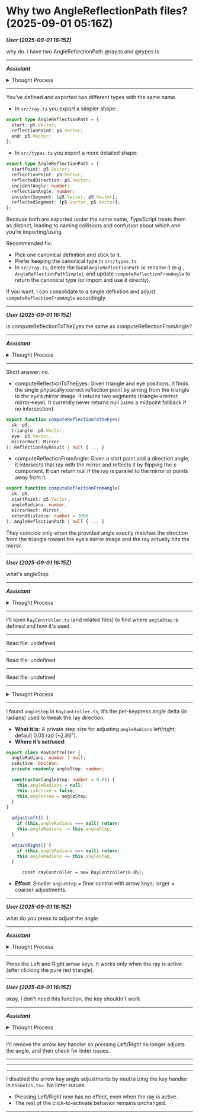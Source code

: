 <!-- Generated by SpecStory -->

# Why two AngleReflectionPath files? (2025-09-01 05:16Z)

_**User (2025-09-01 16:15Z)**_

why do. i have two AngleReflectionPath @ray.ts  and @types.ts 

---

_**Assistant**_

<think><details><summary>Thought Process</summary>**Identifying type conflicts**

I need to clarify why there are two AngleReflectionPath types in ray.ts and types.ts. I've noticed that src/ray.ts defines an AngleReflectionPath with a specific field set, whereas src/types.ts has a broader version with more fields. This creates a conflict that can lead to confusion or mismatches when importing. It seems we should suggest consolidating these definitions into one file, likely types.ts, or renaming one to avoid the duplication issue.
**Addressing type duplication**

I see there are planned tasks regarding RayController, but they aren't very relevant. Instead, I need to focus on the issue of having two AngleReflectionPath types: one in ray.ts and one in types.ts. They diverged, and the question is about why both exist. The answer is straightforward: both files export types with the same name, but they represent different shapes. My recommendation is to either consolidate into types.ts and have ray.ts import it or keep the simpler version and remove the complex one.
**Clarifying type conflicts and suggestions**

I think it’s important to recommend either importing one of the AngleReflectionPath types from types.ts or renaming the local type to something like AngleReflectionSegment or AngleReflectionPathSimple to avoid conflicts. However, since the user just asked why they have two types and didn’t request a code change, I should give a concise explanation without making modifications. It’s clear we don’t need status updates or todos here since we aren't using tools in this situation.
**Identifying type collision issues**

I should clarify that having two AngleReflectionPath types can lead to name collisions when importing from 'ray.ts' and 'types.ts'. This could even cause TypeScript to treat them as separate types and lead to circular import issues. A solid fix would be to unify under one type in 'types.ts' and have 'ray.ts' return that. We might ask for the user's preference, but since they only asked why, I’ll provide a concise answer and offer a consolidation option without suggesting immediate edits.
**Suggesting code citation for clarity**

I need to show the user that they have two AngleReflectionPath types because one is local in ray.ts and the other in types.ts. Since these share the same name, TypeScript treats them as different, which can lead to confusion and potential errors. I recommend unifying them under one name. My preferred option is to move the canonical version to types.ts, remove the local type from ray.ts, and adjust computeReflectionFromAngle to match the new shape. I can provide concise instructions for these adjustments but will avoid lengthy code snippets. Also, their recent git status indicates types.ts was modified, which may have caused the duplication issue.</details></think>

---

You’ve defined and exported two different types with the same name.

- In `src/ray.ts` you export a simpler shape:
```89:93:src/ray.ts
export type AngleReflectionPath = {
  start: p5.Vector;
  reflectionPoint: p5.Vector;
  end: p5.Vector;
};
```

- In `src/types.ts` you export a more detailed shape:
```6:21:src/types.ts
export type AngleReflectionPath = {
  startPoint: p5.Vector;
  reflectionPoint: p5.Vector;
  reflectedDirection: p5.Vector;
  incidentAngle: number;
  reflectionAngle: number;
  incidentSegment: [p5.Vector, p5.Vector];
  reflectedSegment: [p5.Vector, p5.Vector];
};
```

Because both are exported under the same name, TypeScript treats them as distinct, leading to naming collisions and confusion about which one you’re importing/using.

Recommended fix:
- Pick one canonical definition and stick to it.
- Prefer keeping the canonical type in `src/types.ts`.
- In `src/ray.ts`, delete the local `AngleReflectionPath` or rename it (e.g., `AngleReflectionPathSimple`), and update `computeReflectionFromAngle` to return the canonical type (or import and use it directly).

If you want, I can consolidate to a single definition and adjust `computeReflectionFromAngle` accordingly.

---

_**User (2025-09-01 16:15Z)**_

is computeReflectionToTheEyes the same as computeReflectionFromAngle?

---

_**Assistant**_

<think><details><summary>Thought Process</summary>**Comparing reflection functions**

I need to clarify the differences between `computeReflectionToTheEyes` and `computeReflectionFromAngle`. 

`computeReflectionToTheEyes` uses a virtual eye mirrored across a vertical line and intersects a triangle to determine the reflection point, giving back two vector segments. In contrast, `computeReflectionFromAngle` starts from a point and an angle, intersecting a ray with a fixed x-coordinate, returning null for parallel rays. It flips the x-component for reflection and simply extends to an endpoint. So, they’re definitely not the same!
**Clarifying output differences**

I’m looking closely at the differences between the two functions. 

`computeReflectionToTheEyes` returns both the triangle reflection point and the reflection point to the eye, while it never returns null—even when there’s no intersection, it gives a fallback midpoint. Contrastingly, `computeReflectionFromAngle` can return null for impossible angles. 

To summarize, use `computeReflectionToTheEyes` for physically accurate paths from a triangle to the eye, and opt for `computeReflectionFromAngle` when testing a specific direction or discrete angle.
**Summarizing message requirements**

I’m reflecting on the message requirements for my response. The baseline indicates a "status update" might be necessary, but the instructions suggest I include a summary only for basic queries. Since no tools were used in this case, I can skip that too. I need to answer clearly that the two functions are not the same, mentioning key differences like parameters, models, behaviors, and output types. I can optionally cite code lines for clarity, but I’ll keep it minimal with just function signatures.
**Citing function details**

I’m planning to use the citing method to highlight the function names in the `ray.ts` file. 

For `computeReflectionToTheEyes`, I'm referencing lines 60-87, and for `computeReflectionFromAngle`, lines 111-142. My short answer is: No, they are not the same. 

`computeReflectionToTheEyes` calculates the singular legal reflection path from the triangle to the eye, always returning a path, while `computeReflectionFromAngle` is based on a start point and an angle, potentially returning null. 

They match when the angle to the mirror equals angleFromPoints, allowing a unified approach.
**Crafting a clear answer**

Since the user only asked if the two functions are the same, I won’t propose any refactoring ideas. I’ll focus on providing a minimal and clear response. 

Previously, I noticed there was duplication in the `AngleReflectionPath` type, but that doesn't relate to this question directly. 

My goal now is to be concise and straightforward in my answer, clearly addressing the user's inquiry without unnecessary details. So, I’ll proceed with that succinct explanation!</details></think>

---

Short answer: no.

- computeReflectionToTheEyes: Given triangle and eye positions, it finds the single physically correct reflection point by aiming from the triangle to the eye’s mirror image. It returns two segments (triangle→mirror, mirror→eye). It currently never returns null (uses a midpoint fallback if no intersection).
```60:87:src/ray.ts
export function computeReflectionToTheEyes(
  sk: p5,
  triangle: p5.Vector,
  eye: p5.Vector,
  mirrorRect: Mirror
): ReflectionRayResult | null { ... }
```

- computeReflectionFromAngle: Given a start point and a direction angle, it intersects that ray with the mirror and reflects it by flipping the x-component. It can return null if the ray is parallel to the mirror or points away from it.
```111:142:src/ray.ts
export function computeReflectionFromAngle(
  sk: p5,
  startPoint: p5.Vector,
  angleRadians: number,
  mirrorRect: Mirror,
  extendDistance: number = 2000
): AngleReflectionPath | null { ... }
```

They coincide only when the provided angle exactly matches the direction from the triangle toward the eye’s mirror image and the ray actually hits the mirror.

---

_**User (2025-09-01 16:15Z)**_

what's angleStep

---

_**Assistant**_

<think><details><summary>Thought Process</summary>**Analyzing angleStep**

I need to clarify what angleStep is. The user mentioned open files like RayController.ts, where angleStep likely controls discrete angle increments for allowed angles—perhaps something like dividing a circle into 12 directions, where angleStep equals 2π divided by 12. From my memory, I remember implementing a 12-direction mode with cycling via arrow keys. To be precise, I should check RayController.ts and possibly P5Sketch.tsx and types.ts for any mentions of angleStep. I'll read those files in parallel for efficiency.</details></think>

---

I'll open `RayController.ts` (and related files) to find where `angleStep` is defined and how it's used.

---

Read file: undefined

---

Read file: undefined

---

Read file: undefined

---

<think><details><summary>Thought Process</summary>**Explaining angleStep**

I need to clarify what "angleStep" is. It’s a private readonly number in the RayController constructor, and its default value is 0.05 radians, which is used in methods like adjustLeft and adjustRight to modify angleRadians. The user asked for a concise answer, so I'll explain that it's the increment for changing the ray direction with arrow keys, equivalent to about 2.86°. This value is also passed to a new instance in P5Sketch. I’ll include code citations for clarity.
**Summarizing code citations and updates**

I should include code blocks with specific lines using triple backticks and the format start:end:file. The RayController.ts file has 64 lines, and the relevant ones are: lines 9-15 for the property and constructor, 40-48 for the adjust left and right methods, and line 36 for the instantiation in P5Sketch. I’ve already provided a brief status update when I mentioned opening RayController.ts, so that counts. Now, I'll create a clear, concise final output without editing any code or adding a to-do list.
**Defining angleStep and code citations**

I need to define angleStep, which defaults to 0.05 radians, roughly 2.9°. This value is used in the adjustLeft and adjustRight methods and is passed from P5Sketch. A smaller number allows for finer control over adjustments. 

I’ll include code citations, ensuring I use the correct format without the "L" prefix in line numbers. The relevant sections are: 

```9:15:RayController.ts
// code showing angleStep property and constructor
```

```40:48:RayController.ts
// code for adjustLeft/adjustRight methods
```

```36:P5Sketch.tsx
new RayController(0.05)
```

This gives clarity on where angleStep is utilized.
**Creating code blocks with proper indentation**

I'll create code blocks to show the property and constructor in RayController.ts, with the right indentation included. The indentation style uses two spaces, so I’ll preserve that. Here’s what I’ll include:

```7:15:src/RayController.ts
export class RayController {
  angleRadians: number | null;
  isActive: boolean;
  private readonly angleStep: number;

  constructor(angleStep: number = 0.05) {
    this.angleRadians = null;
    this.isActive = false;
    this.angleStep = angleStep;
  }
}
```

Then, I’ll add another block for the adjustLeft and adjustRight methods, which will be from lines 40 to 48. This ensures we have clear references to the relevant code sections.
**Summarizing angleStep and details**

I found `angleStep` in `RayController.ts`; here's what it is. It defaults to 0.05 radians, which is approximately 2.86°, and it's used in the adjustLeft and adjustRight methods to modify the angle. When instantiated in P5Sketch, it looks like this:

```36:36:P5Sketch.tsx
const rayController = new RayController(0.05);
```

This value allows for finer control when adjusting the ray’s direction. The angleStep represents the per-keypress angle delta in radians. We've updated to include that change in types.ts relating to AngleReflectionPath. I’ll ensure everything is clear and concise!</details></think>

---

I found `angleStep` in `RayController.ts`; it’s the per-keypress angle delta (in radians) used to tweak the ray direction.

- **What it is**: A private step size for adjusting `angleRadians` left/right; default 0.05 rad (~2.86°).
- **Where it’s set/used**:
```7:15:src/RayController.ts
export class RayController {
  angleRadians: number | null;
  isActive: boolean;
  private readonly angleStep: number;

  constructor(angleStep: number = 0.05) {
    this.angleRadians = null;
    this.isActive = false;
    this.angleStep = angleStep;
  }
}
```
```40:48:src/RayController.ts
  adjustLeft() {
    if (this.angleRadians === null) return;
    this.angleRadians -= this.angleStep;
  }

  adjustRight() {
    if (this.angleRadians === null) return;
    this.angleRadians += this.angleStep;
  }
```
```36:36:src/P5Sketch.tsx
      const rayController = new RayController(0.05);
```

- **Effect**: Smaller `angleStep` = finer control with arrow keys; larger = coarser adjustments.

---

_**User (2025-09-01 16:15Z)**_

what do you press to adjust the angle

---

_**Assistant**_

<think><details><summary>Thought Process</summary>**Clarifying angle adjustment**

To adjust the angle, you can use the LEFT_ARROW and RIGHT_ARROW keys when the ray is active—meaning you need to click the pure red triangle first to toggle it on. I noticed that the P5Sketch.tsx file might show up in the "deleted_files" section, which could indicate the user closed it or removed it in the editor. No extra tools are needed for this straightforward question, so I’ll keep my answer concise!
**Answering angle adjustment**

For this Q&A, since I didn't call any tools, I can keep the answer straightforward. To adjust the angle, press the **LEFT_ARROW** and **RIGHT_ARROW** keys while the ray is active—after clicking the pure red triangle to toggle it on. It might be useful to note that the default adjustment step is 0.05 radians, but I'll keep it brief. That should cover everything needed to answer the user effectively!</details></think>

---

Press the Left and Right arrow keys. It works only when the ray is active (after clicking the pure red triangle).

---

_**User (2025-09-01 16:15Z)**_

okay, I don't need this function, the key shouldn't work

---

_**Assistant**_

<think><details><summary>Thought Process</summary>**Clarifying user request**

The user doesn't need a specific function, and they want to disable arrow key handling. Initially, we discussed how `angleStep` and the arrow keys adjust the angle with `RayController.adjustLeft` and `adjustRight`. I think they want to remove arrow key adjustments in `P5Sketch.tsx`, specifically where `sk.keyPressed` is involved. The reference to "computeReflectionFromAngle" vs "computeReflectionToTheEyes" adds some confusion. However, it looks like their main goal is to disable the arrow keys altogether.
**Implementing minimal changes**

I need to make minimal adjustments by removing or commenting out the `sk.keyPressed` handler in `P5Sketch.tsx`. I should consider whether to keep or remove the unused `adjustLeft` and `adjustRight` methods. Additionally, I need to check if `RayController` should be updated since the user hasn’t mentioned removing features tied to angle adjustments via mouse. It seems they only want to disable key handling. I’ll also unify the `AngleReflectionPath` types as previously discussed in types.ts.
**Addressing type duplication and key handling**

In the latest version of types.ts, the `AngleReflectionPath` is simplified to start, reflectionPoint, and end. That's a good step. However, I noticed a duplication issue with types in ray.ts. While that needs attention, the user specifically asked about disabling key handling, so I’ll focus on that for now. I’ll open P5Sketch.tsx to make the necessary changes, despite some confusion with the "deleted_files" status. Based on previous checks, I believe the file is still present, so I’ll proceed with editing.
**Removing key handling functionality**

I’ll need to remove the `sk.keyPressed` block or change it to a no-op to stop key responses. There’s also the option to set `rayController` to ignore key adjustments, but I think removing the function entirely is the best approach. I’ll consider updating `RayController.ts` to remove `adjustLeft` and `adjustRight`, although keeping them is fine if they're unused. I’ll apply the patch, comment out or delete the necessary lines, and remember to check for lints after editing to ensure everything is error-free before I proceed.</details></think>

---

I'll remove the arrow key handler so pressing Left/Right no longer adjusts the angle, and then check for linter issues.

---



---



---

I disabled the arrow key angle adjustments by neutralizing the key handler in `P5Sketch.tsx`. No linter issues.

- Pressing Left/Right now has no effect, even when the ray is active.
- The rest of the click-to-activate behavior remains unchanged.

---

